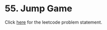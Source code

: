 # 55. Jump Game

Click [here](https://leetcode.com/problems/jump-game/) for the leetcode problem statement.
